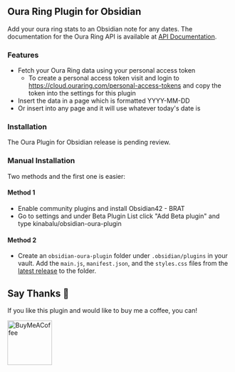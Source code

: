 ## Oura Ring Plugin for Obsidian
Add your oura ring stats to an Obsidian note for any dates. The documentation for the Oura Ring
API is available at [API Documentation](https://cloud.ouraring.com/docs).

### Features
- Fetch your Oura Ring data using your personal access token
  - To create a personal access token visit and login to https://cloud.ouraring.com/personal-access-tokens 
and copy the token into the settings for this plugin 
- Insert the data in a page which is formatted YYYY-MM-DD
- Or insert into any page and it will use whatever today's date is

### Installation
The Oura Plugin for Obsidian release is pending review.

### Manual Installation
Two methods and the first one is easier:

#### Method 1
- Enable community plugins and install Obsidian42 - BRAT
- Go to settings and under Beta Plugin List click "Add Beta plugin" and type kinabalu/obsidian-oura-plugin

#### Method 2
- Create an `obsidian-oura-plugin` folder under `.obsidian/plugins` in your vault. Add the
  `main.js`, `manifest.json`, and the `styles.css` files from the
  [latest release](https://github.com/kinabalu/obsidian-oura-plugin/releases) to the folder.

## Say Thanks 🙏

If you like this plugin and would like to buy me a coffee, you can!

[<img src="https://cdn.buymeacoffee.com/buttons/v2/default-violet.png" alt="BuyMeACoffee" width="100">](https://www.buymeacoffee.com/andrewlombardi)
